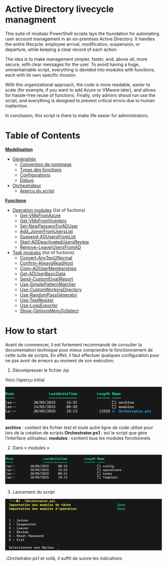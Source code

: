 # Active Directory livecycle managment
This suite of modular PowerShell scripts lays the foundation for automating user account management in an on-premises Active Directory. 
It handles the entire lifecycle: employee arrival, modification, suspension, or departure, while keeping a clear record of each action.

The idea is to make management simpler, faster, and, above all, more secure, with clear messages for the user.
To avoid having a huge, unmaintainable script, everything is devided into modules with functions, each with its own specific mission.

With this organizational approach, the code is more readable, easier to scale (for example, if you want to add Azure or VMware later), and allows for hassle-free reuse of functions.
Finally, only admins shoud run use the script, and everything is designed to prevent critical errors due to human inattention. 

In conclusion, this script is there to make life easier for administrators.


# Table of Contents
**[Modélisation](documentation/conception.md#Modelisation)**
  - [Généralités](documentation/conception.md#Généralités)
    - [Convention de nommage](documentation/conception.md#Convention-de-nommage)
    - [Types des fonctions](documentation/conception.md#Les-ypes-des-fonctions)
    - [Configurations](documentation/conception.md#Configurations)
    - [Debug](documentation/conception.md#Debug)
  - [Orchestrateur](documentation/conception.md#Orchestrateur)
    - [Aperçu du script](/poject/Orchetrator.ps1)

**[Functions](/poject/modules)**
  - [Operation modules](/poject/modules/operations/readme.md) (list of fuctions)
    - [Get-VMsFromAzure](/poject/modules/operations/TPI_OPS_BackupAzureVM.psm1)
    - [Get-VMsFromVcenters](/poject/modules/operations/TPI_OPS_BackupVcenterVM.psm1)
    - [Set-NewPassworForADUser](/poject/modules/operations/TPI_OPS_ResetPassword.psm1)
    - [Add_JoinerFromUsersList](/poject/modules/operations/TPI_OPS_Joiners.psm1)
    - [Suspend-ADUsersFromList](/poject/modules/operations/TPI_OPS_Suspension.psm1)
    - [Start-ADDeactivatedUsersReview](/poject/modules/operations/TPI_OPS_Review.psm1)
    - [Remove-LeaverUsersFromAD](/poject/modules/operations/TPI_OPS_Leaver.psm1)
  - [Task modules](/poject/modules/tasks/readme.md) (list of fuctions)
    - [Convert-AnyText2Normal](/poject/modules/tasks/TPI_TSK_ConvertAnyText2Normal.psm1)
    - [Confirm-AlwaysReadHost](/poject/modules/tasks/TPI_TSK_AlwaysReadHost.psm1)
    - [Copy-ADUserMemberships](/poject/modules/tasks/TPI_TSK_CopyADUserMemberships.psm1)
    - [Get-ADUserBasicData](/poject/modules/tasks/TPI_TSK_GetADUserBasicData.psm1)
    - [Send-CustomEmailReport](/poject/modules/tasks/TPI_TSK_SendCustomEmailReport.psm1)
    - [Use-SimplePatternMatcher](/poject/modules/tasks/TPI_TSK_ShortTools.psm1)
    - [Use-CustomWorkingDirectory](/poject/modules/tasks/TPI_TSK_ShortTools.psm1)
    - [Use-RandomPassGenerator](/poject/modules/tasks/TPI_TSK_ShortTools.psm1)
    - [Use-TextResizer](/poject/modules/tasks/TPI_TSK_ShortTools.psm1)
    - [Use-LogsExporter](/poject/modules/tasks/TPI_TSK_ShortTools.psm1)
    - [Show-OptionsMenuToSelect](/poject/modules/tasks/TPI_TSK_ShowOptionsMenuToSelect.psm1)


# How to start

Avant de commencer, il est fortement recommandé de consulter la documentation technique pour mieux comprendre le fonctionnement de cette suite de scripts. 
En effet, il faut effectuer quelques configuration pour ne pas avoir de erreurs au moment de son exécution.

1. Décompresser le fichier zip

Voici l’aperçu initial 

![howtoPicture1](/poject/pics/howtoPicture1.png)

  **archive** :  contient les fichier test  et  toute autre ligne de code utilisé pour   lors de la création de scripts 
  **Orchestrator.ps1** :  est le script que gère l’interface utilisateur. 
  **modules** :  contient tous les modules fonctionnels

2. Dans « modules » 

![howtoPicture2](/poject/pics/howtoPicture2.png)

3. Lancement  du script 

![howtoPicture3](/poject/pics/howtoPicture3.png) 

.\Orchetrator.ps1 et voilà, il suffit de suivre les indications  
